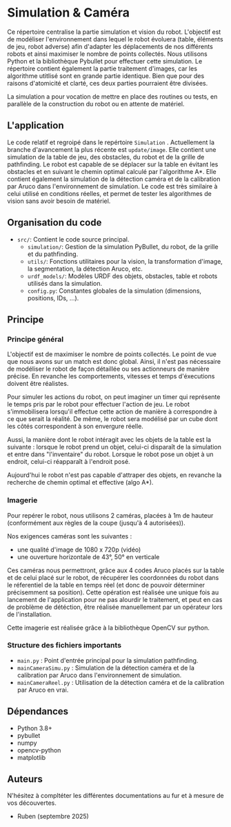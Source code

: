 # Simulation & Caméra

Ce répertoire centralise la partie simulation et vision du robot. L'objectif est de modéliser l'environnement dans lequel le robot évoluera (table, éléments de jeu, robot adverse) afin d'adapter les déplacements de nos différents robots et ainsi maximiser le nombre de points collectés. Nous utilisons Python et la bibliothèque Pybullet pour effectuer cette simulation.
Le répertoire contient également la partie traitement d'images, car les algorithme utitlisé sont en grande partie identique. Bien que pour des raisons d'atomicité et clarté, ces deux parties pourraient être divisées.

La simulation a pour vocation de mettre en place des routines ou tests, en parallèle de la construction du robot ou en attente de matériel.

## L'application

Le code relatif et regroipé dans le repértoire `Simulation` .
Actuellement la branche d'avancement la plus récente est `update/image`.
Elle contient une simulation de la table de jeu, des obstacles, du robot et de la grille de pathfinding. Le robot est capable de se déplacer sur la table en évitant les obstacles et en suivant le chemin optimal calculé par l'algorithme A*.
Elle contient également la simulation de la détection caméra et de la calibration par Aruco dans l'environnement de simulation. Le code est très similaire à celui utilisé en conditions réelles, et permet de tester les algorithmes de vision sans avoir besoin de matériel.

## Organisation du code

- `src/`: Contient le code source principal.
  - `simulation/`: Gestion de la simulation PyBullet, du robot, de la grille et du pathfinding.
  - `utils/`: Fonctions utilitaires pour la vision, la transformation d'image, la segmentation, la détection Aruco, etc.
  - `urdf_models/`: Modèles URDF des objets, obstacles, table et robots utilisés dans la simulation.
  - `config.py`: Constantes globales de la simulation (dimensions, positions, IDs, ...).


## Principe

### Principe général

L'objectif est de maximiser le nombre de points collectés. Le point de vue que nous avons sur un match est donc global. Ainsi, il n'est pas nécessaire de modéliser le robot de façon détaillée ou ses actionneurs de manière précise. En revanche les comportements, vitesses et temps d'éxecutions doivent être réalistes.

Pour simuler les actions du robot, on peut imaginer un timer qui représente le temps pris par le robot pour effectuer l'action de jeu. Le robot s'immobilisera lorsqu'il effectue cette action de manière à correspondre à ce que serait la réalité. De même, le robot sera modélisé par un cube dont les côtés correspondent à son envergure réelle.

Aussi, la manière dont le robot intéragit avec les objets de la table est la suivante : lorsque le robot prend un objet, celui-ci disparaît de la simulation et entre dans "l'inventaire" du robot. Lorsque le robot pose un objet à un endroit, celui-ci réapparaît à l'endroit posé.

Aujourd'hui le robot n'est pas capable d'attraper des objets, en revanche la recherche de chemin optimal et effective (algo A*).

### Imagerie

Pour repérer le robot, nous utilisons 2 caméras, placées à 1m de hauteur (conformément aux règles de la coupe (jusqu'à 4 autorisées)). 

Nos exigences caméras sont les suivantes :
- une qualité d'image de 1080 x 720p (vidéo)
- une ouverture horizontale de 43°, 50° en verticale

Ces caméras nous permettront, grâce aux 4 codes Aruco placés sur la table et de celui placé sur le robot, de récupérer les coordonnées du robot dans le réferentiel de la table en temps réel (et donc de pouvoir déterminer précisemment sa position). Cette opération est réalisée une unique fois au lancement de l'application pour ne pas alourdir le traitement, et peut en cas de problème de détéction, être réalisée manuellement par un opérateur lors de l'installation.

Cette imagerie est réalisée grâce à la bibliothèque OpenCV sur python.

### Structure des fichiers importants

- `main.py` : Point d'entrée principal pour la simulation pathfinding.
- `mainCameraSimu.py` : Simulation de la détection caméra et de la calibration par Aruco dans l'environnement de simulation.
- `mainCameraReel.py` : Utilisation de la détection caméra et de la calibration par Aruco en vrai.

## Dépendances

- Python 3.8+
- pybullet
- numpy
- opencv-python
- matplotlib

## Auteurs
N'hésitez à compltéter les différentes documentations au fur et à mesure de vos découvertes.

- Ruben (septembre 2025)
